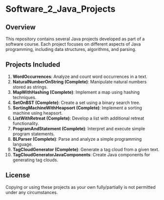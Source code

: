 # Software_2_Java_Projects

## Overview
This repository contains several Java projects developed as part of a software course. Each project focuses on different aspects of Java programming, including data structures, algorithms, and parsing.

## Projects Included

1. **WordOccurrences**: Analyze and count word occurrences in a text.
2. **NaturalNumberOnString (Complete)**: Manipulate natural numbers stored as strings.
3. **MapWithHashing (Complete)**: Implement a map using hashing techniques.
4. **SetOnBST (Complete)**: Create a set using a binary search tree.
5. **SortingMachineWithHeapsort (Complete)**: Implement a sorting machine using heapsort.
6. **ListWithRetreat (Complete)**: Develop a list with additional retreat functionality.
7. **ProgramAndStatement (Complete)**: Interpret and execute simple program statements.
8. **BLParser (Complete)**: Parse and analyze a simple programming language.
9. **TagCloudGenerator (Complete)**: Generate a tag cloud from a given text.
10. **TagCloudGeneratorJavaComponents**: Create Java components for generating tag clouds.

    
## License

Copying or using these projects as your own fully/partially is not permitted under any circumstances.
